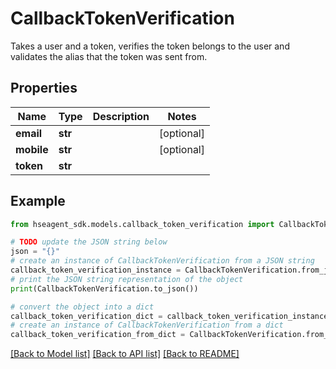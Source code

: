 # CallbackTokenVerification

Takes a user and a token, verifies the token belongs to the user and validates the alias that the token was sent from.

## Properties

Name | Type | Description | Notes
------------ | ------------- | ------------- | -------------
**email** | **str** |  | [optional] 
**mobile** | **str** |  | [optional] 
**token** | **str** |  | 

## Example

```python
from hseagent_sdk.models.callback_token_verification import CallbackTokenVerification

# TODO update the JSON string below
json = "{}"
# create an instance of CallbackTokenVerification from a JSON string
callback_token_verification_instance = CallbackTokenVerification.from_json(json)
# print the JSON string representation of the object
print(CallbackTokenVerification.to_json())

# convert the object into a dict
callback_token_verification_dict = callback_token_verification_instance.to_dict()
# create an instance of CallbackTokenVerification from a dict
callback_token_verification_from_dict = CallbackTokenVerification.from_dict(callback_token_verification_dict)
```
[[Back to Model list]](../README.md#documentation-for-models) [[Back to API list]](../README.md#documentation-for-api-endpoints) [[Back to README]](../README.md)


